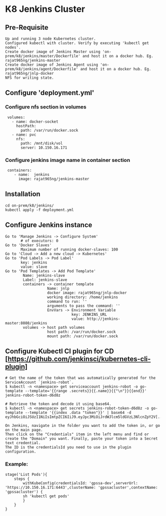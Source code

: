 # K8 Jenkins Cluster

## Pre-Requisite
    Up and running 3 node Kubernetes cluster.
    Configured kubectl with cluster. Verify by executing 'kubectl get nodes'.
    Create docker image of Jenkins Master using 'on-prem/k8/jenkins/master/Dockerfile' and host it on a docker hub. Eg. rajat965ng/jenkins-master
    Create docker image of Jenkins Agent using 'on-prem/k8/jenkins/agent/Dockerfile' and host it on a docker hub. Eg. rajat965ng/jnlp-docker
    NFS for writing state.

## Configure 'deployment.yml'
### Configure nfs section in volumes
     volumes:
       - name: docker-socket
         hostPath:
           path: /var/run/docker.sock
       - name: pvc
         nfs:
           path: /mnt/disk/vol
           server: 10.150.16.171     
### Configure jenkins image name in container section
     containers:
        - name:  jenkins
          image: rajat965ng/jenkins-master
    
## Installation
    cd on-prem/k8/jenkins/
    kubectl apply -f deployment.yml

## Configure Jenkins instance
    Go to 'Manage Jenkins -> Configure System' 
           # of executors: 0
    Go to 'Docker Slaves'
           Maximum number of running docker-slaves: 100
    Go to 'Cloud -> Add a new cloud -> Kubernetes'
    Go to 'Pod Labels -> Pod Label'
           key: jenkins
           value: slave
    Go to 'Pod Templates -> Add Pod Template'
            Name: jenkins-slave
            Label: jenkins-slave
            containers -> container template
                       Name: jnlp
                       docker image: rajat965ng/jnlp-docker
                       working directory: /home/jenkins
                       command to run: ''
                       arguments to pass the command: ''
                       EnvVars -> Environment Variable
                                  key: JENKINS_URL
                                  value: http://jenkins-master:8080/jenkins                    
            volumes -> host path volumes
                       host path: /var/run/docker.sock
                       mount path: /var/run/docker.sock

## Configure Kubectl CI plugin for CD [https://github.com/jenkinsci/kubernetes-cli-plugin]
    # Get the name of the token that was automatically generated for the ServiceAccount `jenkins-robot`.
    $ kubectl -n <namespace> get serviceaccount jenkins-robot -o go-template --template='{{range .secrets}}{{.name}}{{"\n"}}{{end}}'
    jenkins-robot-token-d6d8z
    
    # Retrieve the token and decode it using base64.
    $ kubectl -n <namespace> get secrets jenkins-robot-token-d6d8z -o go-template --template '{{index .data "token"}}' | base64 -d
    eyJhbGciOiJSUzI1NiIsImtpZCI6IiJ9.eyJpc3MiOiJrdWJlcm5ldGVzL3NlcnZpY2V[...]
    
    On Jenkins, navigate in the folder you want to add the token in, or go on the main page. 
    Then click on the "Credentials" item in the left menu and find or create the "Domain" you want. Finally, paste your token into a Secret text credential. 
    The ID is the credentialsId you need to use in the plugin configuration.

### Example:                             
    stage('List Pods'){
        steps {
            withKubeConfig(credentialsId: 'gpssa-dev',serverUrl: 'https://10.150.16.171:6443',clusterName: 'gpssacluster',contextName: 'gpssacluster') {
            sh 'kubectl get pods'
            }
        }
    }  